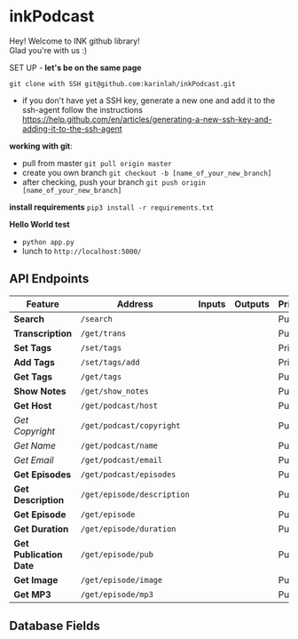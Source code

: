 # inkPodcast

Hey! Welcome to INK github library! <br>
Glad you're with us :)

SET UP - **let's be on the same page**

`git clone with SSH git@github.com:karinlah/inkPodcast.git`

- if you don't have yet a SSH key, generate a new one and add it to the ssh-agent
follow the instructions
https://help.github.com/en/articles/generating-a-new-ssh-key-and-adding-it-to-the-ssh-agent

**working with git**:

- pull from master `git pull origin master`
- create you own branch `git checkout -b [name_of_your_new_branch]`
- after checking, push your branch `git push origin [name_of_your_new_branch]`

**install requirements**
`pip3 install -r requirements.txt`

**Hello World test**
* `python app.py`
* lunch to `http://localhost:5000/`

## API Endpoints

| Feature | Address | Inputs | Outputs | Privacy |
| --- | --- | --- | --- | --- |
| **Search** | `/search` | | | Public |
| **Transcription** | `/get/trans` | | | Public |
| **Set Tags** | `/set/tags` | | | Private |
| **Add Tags** | `/set/tags/add` | | | Private |
| **Get Tags** | `/get/tags` | | | Public |
| **Show Notes** | `/get/show_notes` | | | Public |
| **Get Host** | `/get/podcast/host` | | | Public |
| *Get Copyright* | `/get/podcast/copyright` | | | Public |
| *Get Name* | `/get/podcast/name` | | | Public |
| *Get Email* | `/get/podcast/email` | | | Public |
| **Get Episodes** | `/get/podcast/episodes` | | | Public |
| **Get Description** | `/get/episode/description` | | | Public |
| **Get Episode** | `/get/episode` | | | Public |
| **Get Duration** | `/get/episode/duration` | | | Public |
| **Get Publication Date** | `/get/episode/pub` | | | Public |
| **Get Image** | `/get/episode/image` | | | Public |
| **Get MP3** | `/get/episode/mp3` | | | Public |




## Database Fields

